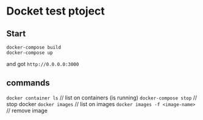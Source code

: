 #  Docket test ptoject


## Start
```
docker-compose build
docker-compose up
```

and got `http://0.0.0.0:3000`


## commands
`docker container ls` // list on containers (is running)
`docker-compose stop` // stop docker
`docker images` // list on images 
`docker images -f <image-name>` // remove image
